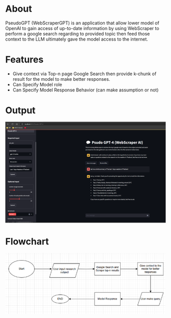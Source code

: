 # About
PseudoGPT (WebScraperGPT) is an application that allow lower model of OpenAI to gain access of up-to-date information by using WebScraper to perform a google search regarding to provided topic then feed those context to the LLM ultimately gave the model access to the internet.

# Features
- Give context via Top-n page Google Search then provide k-chunk of result for the model to make better responses.
- Can Specify Model role
- Can Specify Model Response Behavior (can make assumption or not)

# Output
![alt text](<Screenshot.png>)

# Flowchart
![alt text](image.png)
